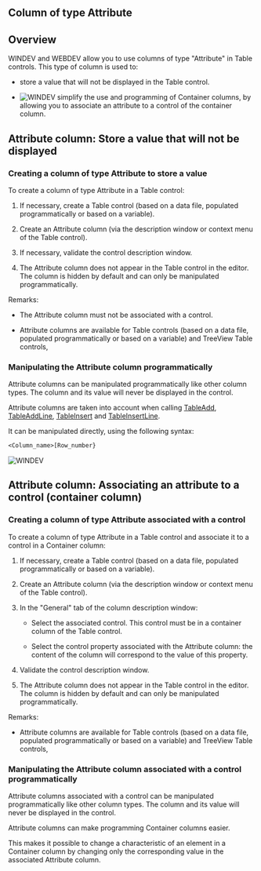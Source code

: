 
## Column of type Attribute
			

<a name="NOTE1"></a>
<a name="NOTE1_1"></a>


## Overview
<a name="overview_ELTTEXTE000135"></a>
WINDEV and WEBDEV allow you to use columns of type "Attribute" in Table controls. This type of column is used to: 

- store a value that will not be displayed in the Table control. 

- ![WINDEV](https://doc.pcsoft.fr/ext/images/us/WD.png) simplify the use and programming of Container columns, by allowing you to associate an attribute to a control of the container column. 




<a name="NOTE2"></a>
<a name="NOTE2_1"></a>


## Attribute column: Store a value that will not be displayed
<a name="attribute_column_store_value_that_will_not_displayed_ELTTEXTE000159"></a>


### Creating a column of type Attribute to store a value
<a name="creating_column_type_attribute_store_value_ELTPARAGRAPHE000021"></a>

To create a column of type Attribute in a Table control:

1. If necessary, create a Table control (based on a data file, populated programmatically or based on a variable).

2. Create an Attribute column (via the description window or context menu of the Table control).

3. If necessary, validate the control description window. 

4. The Attribute column does not appear in the Table control in the editor. The column is hidden by default and can only be manipulated programmatically. 




Remarks: 

- The Attribute column must not be associated with a control. 

- Attribute columns are available for Table controls (based on a data file, populated programmatically or based on a variable) and TreeView Table controls,





### Manipulating the Attribute column programmatically
<a name="manipulating_the_attribute_column_programmatically_ELTPARAGRAPHE000036"></a>

Attribute columns can be manipulated programmatically like other column types. The column and its value will never be displayed in the control. 

Attribute columns are taken into account when calling [TableAdd](../WDLang1/3074017.md), [TableAddLine](../WDLang1/3074006.md), [TableInsert](../WDLang1/3074025.md) and [TableInsertLine](../WDLang1/3074026.md). 

It can be manipulated directly, using the following syntax: 

```txt
<Column_name>[Row_number}
```


<a name="NOTE3"></a>
<a name="NOTE3_1"></a>
![WINDEV](https://doc.pcsoft.fr/ext/images/us/WD.png) 

## Attribute column: Associating an attribute to a control (container column)
<a name="attribute_column_associating_attribute_control_container_column_ELTTEXTE000189"></a>


### Creating a column of type Attribute associated with a control
<a name="creating_column_type_attribute_associated_with_control_ELTPARAGRAPHE000064"></a>

To create a column of type Attribute in a Table control and associate it to a control in a Container column:

1. If necessary, create a Table control (based on a data file, populated programmatically or based on a variable).

2. Create an Attribute column (via the description window or context menu of the Table control).

3. In the "General" tab of the column description window: 

	- Select the associated control. This control must be in a container column of the Table control. 

	- Select the control property associated with the Attribute column: the content of the column will correspond to the value of this property. 




4. Validate the control description window. 

5. The Attribute column does not appear in the Table control in the editor. The column is hidden by default and can only be manipulated programmatically. 




Remarks: 

- Attribute columns are available for Table controls (based on a data file, populated programmatically or based on a variable) and TreeView Table controls,





### Manipulating the Attribute column associated with a control programmatically
<a name="manipulating_the_attribute_column_associated_with_control_programmatically_ELTPARAGRAPHE000082"></a>

Attribute columns associated with a control can be manipulated programmatically like other column types. The column and its value will never be displayed in the control. 

Attribute columns can make programming Container columns easier. 

This makes it possible to change a characteristic of an element in a Container column by changing only the corresponding value in the associated Attribute column. 


